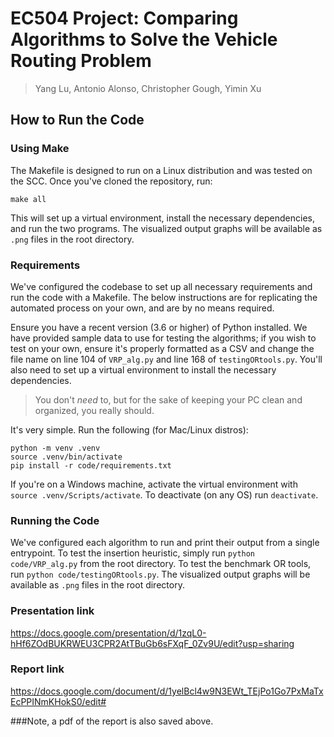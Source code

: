 # EC504 Project: Comparing Algorithms to Solve the Vehicle Routing Problem
> Yang Lu, Antonio Alonso, Christopher Gough, Yimin Xu

## How to Run the Code
### Using Make
The Makefile is designed to run on a Linux distribution and was tested on the SCC. Once you've cloned the repository, run:
```
make all
```
This will set up a virtual environment, install the necessary dependencies, and run the two programs. The visualized output graphs will be available as `.png` files in the root directory.

### Requirements
We've configured the codebase to set up all necessary requirements and run the code with a Makefile. The below instructions are for replicating the automated process on your own, and are by no means required.

Ensure you have a recent version (3.6 or higher) of Python installed. We have provided sample data to use for testing the algorithms; if you wish to test on your own, ensure it's properly formatted as a CSV and change the file name on line 104 of `VRP_alg.py` and line 168 of `testingORtools.py`. You'll also need to set up a virtual environment to install the necessary dependencies.
> You don't _need_ to, but for the sake of keeping your PC clean and organized, you really should.

It's very simple. Run the following (for Mac/Linux distros):
```
python -m venv .venv
source .venv/bin/activate
pip install -r code/requirements.txt
```
If you're on a Windows machine, activate the virtual environment with `source .venv/Scripts/activate`.  To deactivate (on any OS) run `deactivate`.

### Running the Code
We've configured each algorithm to run and print their output from a single entrypoint. To test the insertion heuristic, simply run `python code/VRP_alg.py` from the root directory. To test the benchmark OR tools, run `python code/testingORtools.py`. The visualized output graphs will be available as `.png` files in the root directory.

### Presentation link
https://docs.google.com/presentation/d/1zqL0-hHf6ZOdBUKRWEU3CPR2AtTBuGb6sFXqF_0Zv9U/edit?usp=sharing

### Report link
https://docs.google.com/document/d/1yelBcl4w9N3EWt_TEjPo1Go7PxMaTxEcPPINmKHokS0/edit#

###Note, a pdf of the report is also saved above.
